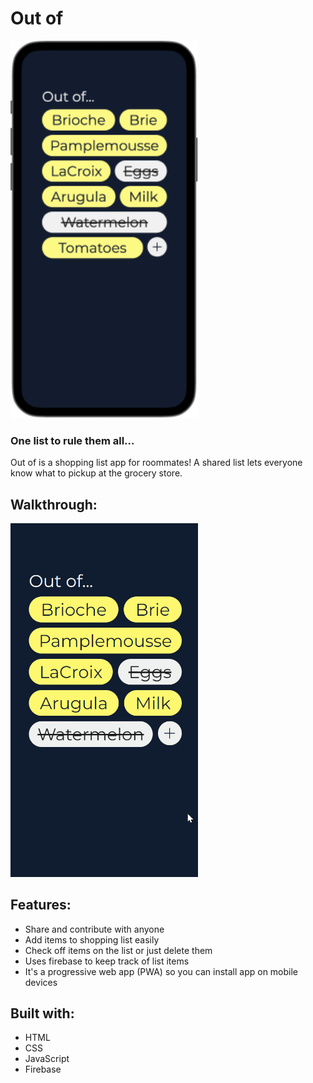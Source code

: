 # Out of
<img src="out-of-screenshot-iphone.png" width=300 alt="Out of screenshot">

### One list to rule them all… 
Out of is a shopping list app for roommates! A shared list lets everyone know what to pickup at the grocery store.

## Walkthrough:
<img src="out-of-walkthrough.gif" width=300 alt="Out of walkthrough">

## Features:
- Share and contribute with anyone
- Add items to shopping list easily
- Check off items on the list or just delete them
- Uses firebase to keep track of list items
- It's a progressive web app (PWA) so you can install app on mobile devices

## Built with:
- HTML
- CSS
- JavaScript
- Firebase
